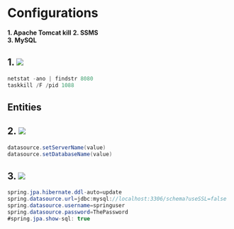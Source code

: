 # Configurations
**1. Apache Tomcat kill**
**2. SSMS**  
**3. MySQL**  

##
## 1. ![](https://img.shields.io/badge/Apache%20Tomcat-F8DC75.svg?style=for-the-badge&logo=Apache-Tomcat&logoColor=black)
```java
netstat -ano | findstr 8080
taskkill /F /pid 1088
```
## Entities
## 2. ![](https://img.shields.io/badge/Microsoft%20SQL%20Server-CC2927.svg?style=for-the-badge&logo=Microsoft-SQL-Server&logoColor=white)
```java
datasource.setServerName(value) 
datasource.setDatabaseName(value)
```
## 3. ![](https://img.shields.io/badge/MySQL-4479A1.svg?style=for-the-badge&logo=MySQL&logoColor=white)
```java
spring.jpa.hibernate.ddl-auto=update
spring.datasource.url=jdbc:mysql://localhost:3306/schema?useSSL=false
spring.datasource.username=springuser
spring.datasource.password=ThePassword
#spring.jpa.show-sql: true
```
